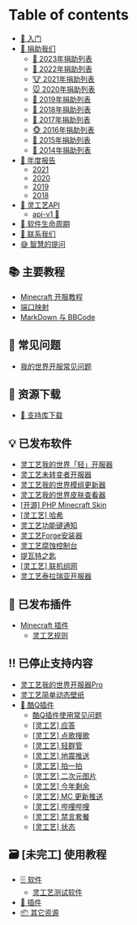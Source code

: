 # Table of contents

* [📔 入门](README.md)
* [📝 捐助我们](donate/README.md)
  * [🐰 2023年捐助列表](donate/2023.md)
  * [🐯 2022年捐助列表](donate/2022.md)
  * [🐮 2021年捐助列表](donate/2021.md)
  * [🐭 2020年捐助列表](donate/2020.md)
  * [🐷 2019年捐助列表](donate/2019.md)
  * [🐶 2018年捐助列表](donate/2018.md)
  * [🐔 2017年捐助列表](donate/2017.md)
  * [🐵 2016年捐助列表](donate/2016.md)
  * [🐑 2015年捐助列表](donate/2015.md)
  * [🐴 2014年捐助列表](donate/2014.md)
* [🎇 年度报告](report/README.md)
  * [2021](report/2021.md)
  * [2020](report/2020.md)
  * [2019](report/2019.md)
  * [2018](report/2018.md)
* [🚀 灵工艺API](api/README.md)
  * [api-v1 🔧](api/v1.md)
* [💖 软件生命周期](software-life-cycle.md)
* [👏 联系我们](contact.md)
* [😅 智慧的提问](How-To-Ask-Questions-The-Smart-Way.md)

## 📚 主要教程 <a href="#tutorial" id="tutorial"></a>

* [Minecraft 开服教程](tutorial/minecraft-server.md)
* [端口映射](tutorial/port-mapping.md)
* [MarkDown 与 BBCode](tutorial/markdown-and-bbcode.md)

## 👴 常见问题 <a href="#issue" id="issue"></a>

* [我的世界开服常见问题](issue/server.md)

## 📂 资源下载 <a href="#resource" id="resource"></a>

* [🔨 支持库下载](resource/library-download.md)

## 💡 已发布软件 <a href="#software" id="software"></a>

* [灵工艺我的世界「轻」开服器](software/minecraft-server-lite.md)
* [灵工艺未转变者开服器](software/unturned-server.md)
* [灵工艺我的世界模组更新器](software/minecraft-mods-updater.md)
* [灵工艺我的世界皮肤查看器](software/minecraft-skin-viewer.md)
* [\[开源\] PHP Minecraft Skin](software/php-minecraft-skin.md)
* [\[灵工艺\] 哈希](software/hash.md)
* [灵工艺功能键通知](software/function-key-notice.md)
* [灵工艺Forge安装器](software/forge-installer.md)
* [灵工艺腐蚀控制台](software/ling-gong-yi-fu-shi-kong-zhi-tai.md)
* [提瓦特之匙](software/the-key-of-teyvat.md)
* [\[灵工艺\] 联机组网](software/n2n.md)
* [灵工艺泰拉瑞亚开服器](software/terraria-server.md)

## 🔌 已发布插件 <a href="#plugin" id="plugin"></a>

* [Minecraft 插件](plugin/minecraft/README.md)
  * [灵工艺规则](plugin/minecraft/ncrules.md)

## ‼ 已停止支持内容 <a href="#outdated" id="outdated"></a>

* [灵工艺我的世界开服器Pro](outdated/minecraft-server-pro.md)
* [灵工艺简单动态壁纸](software/simple-wallpaper-engine.md)
* [🤖 酷Q插件](outdated/coolq/README.md)
  * [酷Q插件使用常见问题](issue/coolq.md)
  * [\[灵工艺\] 应答](outdated/coolq/reply.md)
  * [\[灵工艺\] 点歌搜歌](outdated/coolq/music.md)
  * [\[灵工艺\] 轻群管](outdated/coolq/qingqun.md)
  * [\[灵工艺\] 地震推送](outdated/coolq/earthquake.md)
  * [\[灵工艺\] 拍一拍](outdated/coolq/nudge.md)
  * [\[灵工艺\] 二次元图片](outdated/coolq/ecypic.md)
  * [\[灵工艺\] 今年剩余](outdated/coolq/yeartime.md)
  * [\[灵工艺\] MC 更新推送](outdated/coolq/mcvercheck.md)
  * [\[灵工艺\] 哔哩哔哩](outdated/coolq/bilibili.md)
  * [\[灵工艺\] 禁言套餐](outdated/coolq/jin-yan-tao-can.md)
  * [\[灵工艺\] 状态](outdated/coolq/status.md)

## 🗃 \[未完工] 使用教程 <a href="#tutorial" id="tutorial"></a>

* [🗄 软件](tutorial-1/software/README.md)
  * [灵工艺测试软件](tutorial-1/software/terraria-server.md)
* [🔌 插件](tutorial-1/plugin.md)
* [📦 其它资源](tutorial-1/resource.md)
